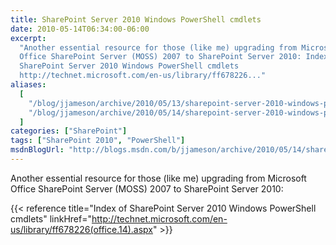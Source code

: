 ```yaml
---
title: SharePoint Server 2010 Windows PowerShell cmdlets
date: 2010-05-14T06:34:00-06:00
excerpt:
  "Another essential resource for those (like me) upgrading from Microsoft
  Office SharePoint Server (MOSS) 2007 to SharePoint Server 2010: Index of
  SharePoint Server 2010 Windows PowerShell cmdlets
  http://technet.microsoft.com/en-us/library/ff678226..."
aliases:
  [
    "/blog/jjameson/archive/2010/05/13/sharepoint-server-2010-windows-powershell-cmdlets.aspx",
    "/blog/jjameson/archive/2010/05/14/sharepoint-server-2010-windows-powershell-cmdlets.aspx",
  ]
categories: ["SharePoint"]
tags: ["SharePoint 2010", "PowerShell"]
msdnBlogUrl: "http://blogs.msdn.com/b/jjameson/archive/2010/05/14/sharepoint-server-2010-windows-powershell-cmdlets.aspx"
---
```


Another essential resource for those (like me) upgrading from Microsoft Office
SharePoint Server (MOSS) 2007 to SharePoint Server 2010:

{{< reference title="Index of SharePoint Server 2010 Windows PowerShell cmdlets"
linkHref="http://technet.microsoft.com/en-us/library/ff678226(office.14).aspx" >}}
